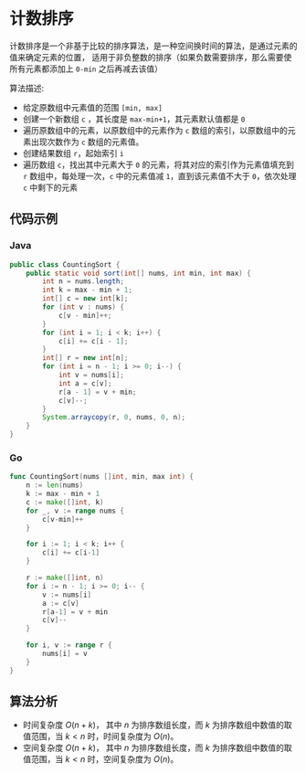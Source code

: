 # 计数排序

计数排序是一个非基于比较的排序算法，是一种空间换时间的算法，是通过元素的值来确定元素的位置， 适用于非负整数的排序（如果负数需要排序，那么需要使所有元素都添加上 `0-min` 之后再减去该值）

算法描述:

-   给定原数组中元素值的范围 `[min, max]`
-   创建一个新数组 `c` ，其长度是 `max-min+1`，其元素默认值都是 `0`
-   遍历原数组中的元素，以原数组中的元素作为 `c` 数组的索引，以原数组中的元素出现次数作为 `c` 数组的元素值。
-   创建结果数组 `r`，起始索引 `i`
-   遍历数组 `c`，找出其中元素大于 `0` 的元素，将其对应的索引作为元素值填充到 `r` 数组中，每处理一次，`c` 中的元素值减 `1`，直到该元素值不大于 `0`，依次处理 `c` 中剩下的元素

## 代码示例

<!-- tabs:start -->

### **Java**

```java
public class CountingSort {
    public static void sort(int[] nums, int min, int max) {
        int n = nums.length;
        int k = max - min + 1;
        int[] c = new int[k];
        for (int v : nums) {
            c[v - min]++;
        }
        for (int i = 1; i < k; i++) {
            c[i] += c[i - 1];
        }
        int[] r = new int[n];
        for (int i = n - 1; i >= 0; i--) {
            int v = nums[i];
            int a = c[v];
            r[a - 1] = v + min;
            c[v]--;
        }
        System.arraycopy(r, 0, nums, 0, n);
    }
}
```

### **Go**

```go
func CountingSort(nums []int, min, max int) {
	n := len(nums)
	k := max - min + 1
	c := make([]int, k)
	for _, v := range nums {
		c[v-min]++
	}

	for i := 1; i < k; i++ {
		c[i] += c[i-1]
	}

	r := make([]int, n)
	for i := n - 1; i >= 0; i-- {
		v := nums[i]
		a := c[v]
		r[a-1] = v + min
		c[v]--
	}

	for i, v := range r {
		nums[i] = v
	}
}
```

<!-- tabs:end -->

## 算法分析

-   时间复杂度 $O(n+k)$， 其中 $n$ 为排序数组长度，而 $k$ 为排序数组中数值的取值范围，当 $k\lt n$ 时，时间复杂度为 $O(n)$。
-   空间复杂度 $O(n+k)$， 其中 $n$ 为排序数组长度，而 $k$ 为排序数组中数值的取值范围，当 $k\lt n$ 时，空间复杂度为 $O(n)$。
